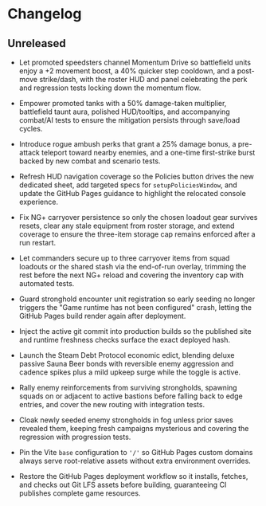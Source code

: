 # Changelog

## Unreleased

- Let promoted speedsters channel Momentum Drive so battlefield units enjoy a
  +2 movement boost, a 40% quicker step cooldown, and a post-move strike/dash,
  with the roster HUD and panel celebrating the perk and regression tests
  locking down the momentum flow.

- Empower promoted tanks with a 50% damage-taken multiplier, battlefield taunt
  aura, polished HUD/tooltips, and accompanying combat/AI tests to ensure the
  mitigation persists through save/load cycles.

- Introduce rogue ambush perks that grant a 25% damage bonus, a pre-attack
  teleport toward nearby enemies, and a one-time first-strike burst backed by
  new combat and scenario tests.

- Refresh HUD navigation coverage so the Policies button drives the new
  dedicated sheet, add targeted specs for `setupPoliciesWindow`, and update the
  GitHub Pages guidance to highlight the relocated console experience.

- Fix NG+ carryover persistence so only the chosen loadout gear survives resets,
  clear any stale equipment from roster storage, and extend coverage to ensure
  the three-item storage cap remains enforced after a run restart.

- Let commanders secure up to three carryover items from squad loadouts or the
  shared stash via the end-of-run overlay, trimming the rest before the next
  NG+ reload and covering the inventory cap with automated tests.

- Guard stronghold encounter unit registration so early seeding no longer
  triggers the "Game runtime has not been configured" crash, letting the GitHub
  Pages build render again after deployment.

- Inject the active git commit into production builds so the published site and
  runtime freshness checks surface the exact deployed hash.

- Launch the Steam Debt Protocol economic edict, blending deluxe passive Sauna
  Beer bonds with reversible enemy aggression and cadence spikes plus a mild
  upkeep surge while the toggle is active.

- Rally enemy reinforcements from surviving strongholds, spawning squads on or
  adjacent to active bastions before falling back to edge entries, and cover the
  new routing with integration tests.

- Cloak newly seeded enemy strongholds in fog unless prior saves revealed them,
  keeping fresh campaigns mysterious and covering the regression with
  progression tests.

- Pin the Vite `base` configuration to `'/'` so GitHub Pages custom domains
  always serve root-relative assets without extra environment overrides.

- Restore the GitHub Pages deployment workflow so it installs, fetches, and
  checks out Git LFS assets before building, guaranteeing CI publishes complete
  game resources.
